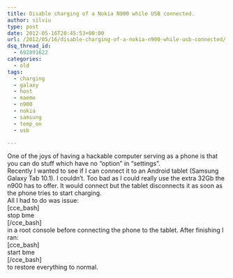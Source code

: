 ```yaml
---
title: Disable charging of a Nokia N900 while USB connected.
author: silviu
type: post
date: 2012-05-16T20:45:53+00:00
url: /2012/05/16/disable-charging-of-a-nokia-n900-while-usb-connected/
dsq_thread_id:
  - 692891622
categories:
  - old
tags:
  - charging
  - galaxy
  - host
  - maemo
  - n900
  - nokia
  - samsung
  - temp_on
  - usb

---
```

One of the joys of having a hackable computer serving as a phone is that you can do stuff which have no &#8220;option&#8221; in &#8220;settings&#8221;.  
Recently I wanted to see if I can connect it to an Android tablet (Samsung Galaxy Tab 10.1). I couldn&#8217;t. Too bad as I could really use the extra 32Gb the n900 has to offer. It would connect but the tablet disconnects it as soon as the phone tries to start charging.  
All I had to do was issue:  
[cce_bash]  
stop bme  
[/cce_bash]  
in a root console before connecting the phone to the tablet. After finishing I ran:  
[cce_bash]  
start bme  
[/cce_bash]  
to restore everything to normal.